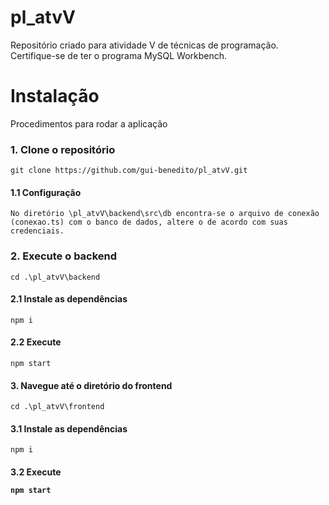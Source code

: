 # pl_atvV

Repositório criado para atividade V de técnicas de programação.  
Certifique-se de ter o programa MySQL Workbench.

<h1> Instalação </h1>
  Procedimentos para rodar a aplicação

<h3>1. Clone o repositório</h3>

    git clone https://github.com/gui-benedito/pl_atvV.git

<h4>1.1 Configuração</h4>

    No diretório \pl_atvV\backend\src\db encontra-se o arquivo de conexão (conexao.ts) com o banco de dados, altere o de acordo com suas credenciais.

<h3>2. Execute o backend</h3>

    cd .\pl_atvV\backend

<h4>2.1 Instale as dependências</h4>

    npm i

<h4>2.2 Execute</h4>

    npm start

<h4>3. Navegue até o diretório do frontend </h4>

    cd .\pl_atvV\frontend

<h4>3.1 Instale as dependências</h4>

    npm i

<h4>3.2 Execute</4>

    npm start

